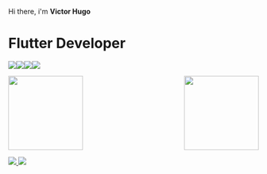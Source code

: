  
Hi there, i'm **Victor Hugo**

# Flutter Developer

 
<img src="https://img.icons8.com/?size=50&id=NfbyHexzVEDk&format=png&color=000000"/><img src="https://img.icons8.com/?size=50&id=l75OEUJkPAk4&format=png&color=000000"/><img src="https://img.icons8.com/color/50/000000/flutter.png"/><img src="https://img.icons8.com/color/50/000000/linux--v1.png"/>








<img height="150px" src="https://github-readme-stats.vercel.app/api?username=wdvictor&count_private=true&show_icons=true&theme=synthwave"><img align="right" height="150px" src="https://github-readme-stats.vercel.app/api/top-langs/?username=wdvictor&langs_count=10&hide=vhdl,tcl,batchfile,pascal,swift,kotlin,objective-c,purebasic&count_private=true&layout=compact&theme=synthwave">

<a href="https://www.instagram.com/victorhp.a/">
<img src="https://img.icons8.com/office/50/000000/instagram-new.png"/>
</a>
<a href="https://www.linkedin.com/in/wdvictor/"><img src="https://img.icons8.com/color/48/000000/linkedin-circled--v4.png"/></a>
